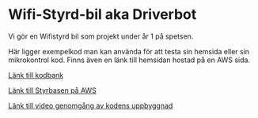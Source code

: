 # Wifi-Styrd-bil aka Driverbot
Vi gör en Wifistyrd bil som projekt under år 1 på spetsen.

Här ligger exempelkod man kan använda för att testa sin hemsida eller sin mikrokontrol kod.
Finns även en länk till hemsidan hostad på en AWS sida. 

[Länk till kodbank](https://github.com/abbindustrigymnasium/Mikrokontroller-Kodbank)


[Länk till Styrbasen på AWS](http://robodriver.s3.amazonaws.com/index.html)


[Länk till video genomgång av kodens uppbyggnad](https://web.microsoftstream.com/video/fd39fc55-5bb8-4e03-8e59-d27651449fb6)


